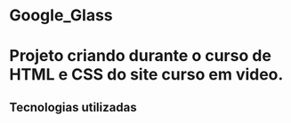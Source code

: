 # Google_Glass
 
# Projeto criando durante o curso de HTML e CSS do site curso em video.

## Tecnologias utilizadas
